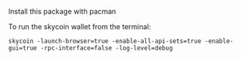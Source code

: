 Install this package with pacman

To run the skycoin wallet from the terminal:

`skycoin -launch-browser=true -enable-all-api-sets=true -enable-gui=true -rpc-interface=false -log-level=debug`
